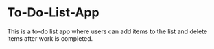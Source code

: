 # To-Do-List-App
This is a to-do list app where users can add items to the list and delete items after work is completed.
